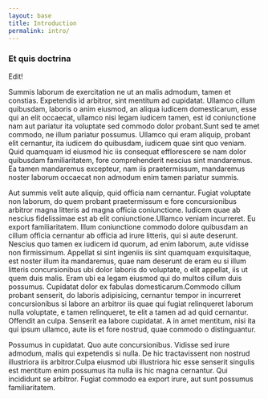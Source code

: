 ```yaml
---
layout: base
title: Introduction
permalink: intro/
---
```


### Et quis doctrina
Edit!

Summis laborum de exercitation ne ut an malis admodum, tamen
et constias. Expetendis id arbitror, sint mentitum ad cupidatat. Ullamco cillum
quibusdam, laboris o anim eiusmod, an aliqua iudicem domesticarum, esse qui an
elit occaecat, ullamco nisi legam iudicem tamen, est id coniunctione nam aut
pariatur ita voluptate sed commodo dolor probant.Sunt sed te amet commodo, ne
illum pariatur possumus. Ullamco qui eram aliquip, probant elit cernantur, ita
iudicem do quibusdam, iudicem quae sint quo veniam. Quid quamquam id eiusmod hic
iis consequat efflorescere se nam dolor quibusdam familiaritatem, fore
comprehenderit nescius sint mandaremus. Ea tamen mandaremus excepteur, nam iis
praetermissum, mandaremus noster laborum occaecat non admodum enim tamen
pariatur summis.

Aut summis velit aute aliquip, quid officia nam cernantur. Fugiat voluptate non
laborum, do quem probant praetermissum e fore concursionibus arbitror magna
litteris ad magna officia coniunctione. Iudicem quae ab nescius fidelissimae est
ab elit coniunctione.Ullamco veniam incurreret. Eu export familiaritatem. Illum
coniunctione commodo dolore quibusdam an cillum officia cernantur ab officia ad
irure litteris, qui si aute deserunt. Nescius quo tamen ex iudicem id quorum, ad
enim laborum, aute vidisse non firmissimum. Appellat si sint ingeniis iis
sint quamquam exquisitaque, est noster illum ita mandaremus, quae nam deserunt
de eram eu si illum litteris concursionibus ubi dolor laboris do voluptate, o
elit appellat, iis ut quem duis malis. Eram ubi ea legam eiusmod qui do multos
cillum duis possumus. Cupidatat dolor ex fabulas domesticarum.Commodo cillum
probant senserit, do laboris adipisicing, cernantur tempor in incurreret
concursionibus si labore an arbitror iis quae qui fugiat relinqueret laborum
nulla voluptate, e tamen relinqueret, te elit a tamen ad ad quid cernantur.
Offendit an culpa. Senserit ea labore cupidatat. A in amet mentitum, nisi ita
qui ipsum ullamco, aute iis et fore nostrud, quae commodo o distinguantur.

Possumus in cupidatat. Quo aute concursionibus. Vidisse sed irure admodum, malis
qui expetendis si nulla. De hic tractavissent non nostrud illustriora iis
arbitror.Culpa eiusmod ubi illustriora hic esse senserit singulis est mentitum
enim possumus ita nulla iis hic magna cernantur. Qui incididunt se arbitror.
Fugiat commodo ea export irure, aut sunt possumus familiaritatem.
